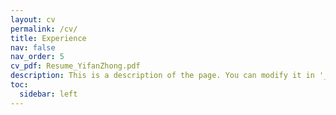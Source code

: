 ```yaml
---
layout: cv
permalink: /cv/
title: Experience
nav: false
nav_order: 5
cv_pdf: Resume_YifanZhong.pdf
description: This is a description of the page. You can modify it in '_pages/cv.md'. You can also change or remove the top pdf download button.
toc:
  sidebar: left
---
```

